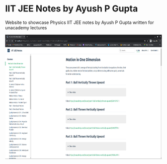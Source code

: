 # IIT JEE Notes by Ayush P Gupta

Website to showcase Physics IIT JEE notes by Ayush P Gupta written for unacademy lectures

<img src="https://raw.githubusercontent.com/apgapg/vuepress_iitjeenotes/main/res/ss1.png"  height = "400" alt="Physics Concepts">
